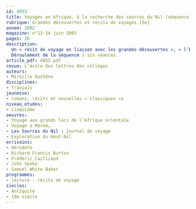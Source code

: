 ```yaml
---
id: 4855
title: Voyages en Afrique, à la recherche des sources du Nil (séquence)
rubrique: Grandes découvertes et récits de voyages [5e]
annee: 2002
magazine: n°13-14 juin 2003
pages: 26
description: 
  Un « récit de voyage en liaison avec les grandes découvertes », « l’Europe à la découverte du monde », l’étude de trois continents (l’Afrique, l’Asie et l’Amérique) : en français, comme en histoire et en géographie, le programme des classes de cinquième est une invitation insistante au voyage. Cet article invite les élèves à parcourir le dossier « Voyages en Afrique » sur le site de la Bibliothèque nationale de France. Pour découvrir cet immense continent à travers les récits de voyageurs, 900 volumes de textes ont été numérisés, accompagnés de 80 cartes des collections imprimées de la BNF et de 6500 photographies appartenant aux fonds de la Société de géographie, sans oublier 20 heures d’enregistrements sonores des archives du musée de la Parole et du geste. À partir de ce vaste domaine, cet article propose une séquence à réaliser en français : la recherche des sources du Nil. Des récits et des cartes constituent les supports de ce parcours. En effet, qui dit expéditions dit aussi cartographie : la lecture de cartes témoigne d’une géographie balbutiante, source de réflexions scientifiques, mais aussi de beaucoup d’imagination ! Une occasion pour les élèves de s’initier aux différentes manières de découvrir l’ailleurs…
  Déroulement de la séquence : six séances.
article_pdf: 4855.pdf
revue: L’école des lettres des collèges
auteurs:
- Mireille Duchêne
disciplines:
- français
jeunesse:
- romans, récits et nouvelles « classiques »s
niveau_etudes:
- cinquième
oeuvres:
- Voyage aux grands lacs de l’Afrique orientale
- Voyage à Méroé…
- Les Sources du Nil : journal de voyage
- Exploration du Haut-Nil
ecrivains:
- Hérodote
- Richard Francis Burton
- Frédéric Cailliaud
- John Speke
- Samuel White Baker
programmes:
- lecture - récits de voyage
siecles:
- Antiquité
- 19e siècle
---
```

